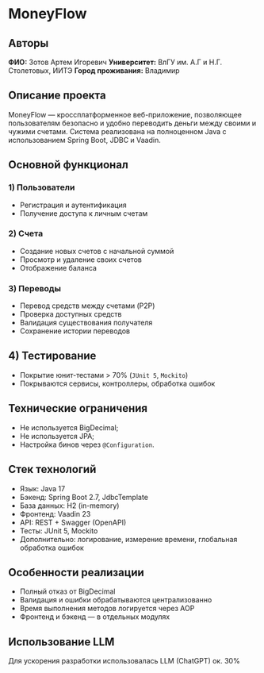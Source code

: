 # MoneyFlow

## Авторы
**ФИО:** Зотов Артем Игоревич
**Университет:** ВлГУ им. А.Г и Н.Г. Столетовых, ИИТЭ
**Город проживания:** Владимир

## Описание проекта

MoneyFlow — кроссплатформенное веб-приложение, позволяющее пользователям безопасно и удобно переводить деньги между своими и чужими счетами. Система реализована на полноценном Java с использованием Spring Boot, JDBC и Vaadin.

## Основной функционал

### 1) Пользователи
- Регистрация и аутентификация
- Получение доступа к личным счетам
### 2) Счета
- Создание новых счетов с начальной суммой
- Просмотр и удаление своих счетов
- Отображение баланса
### 3) Переводы
- Перевод средств между счетами (P2P)
- Проверка доступных средств
- Валидация существования получателя
- Сохранение истории переводов
## 4) Тестирование
- Покрытие юнит-тестами > 70% (`JUnit 5`, `Mockito`)
- Покрываются сервисы, контроллеры, обработка ошибок

## Технические ограничения
- Не используется BigDecimal;
- Не используется JPA;
- Настройка бинов через `@Configuration`.

## Стек технологий
- Язык: Java 17
- Бэкенд: Spring Boot 2.7, JdbcTemplate
- База данных: H2 (in-memory)
- Фронтенд: Vaadin 23
- API: REST + Swagger (OpenAPI)
- Тесты: JUnit 5, Mockito
- Дополнительно: логирование, измерение времени, глобальная обработка ошибок

## Особенности реализации
- Полный отказ от BigDecimal
- Валидация и ошибки обрабатываются централизованно
- Время выполнения методов логируется через AOP
- Фронтенд и бэкенд — в отдельных модулях

## Использование LLM
Для ускорения разработки использовалась LLM (ChatGPT) ок. 30%
